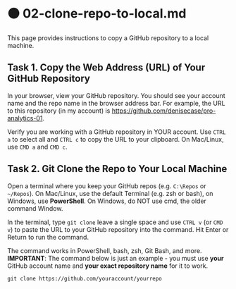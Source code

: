 # 🟠 02-clone-repo-to-local.md

This page provides instructions to copy a GitHub repository to a local machine.

## Task 1. Copy the Web Address (URL) of Your GitHub Repository

In your browser, view your GitHub repository.
You should see your account name and the repo name in the browser address bar.
For example, the URL to this repository (in my account) is <https://github.com/denisecase/pro-analytics-01>.

Verify you are working with a GitHub repository in YOUR account.
Use `CTRL a` to select all and `CTRL c` to copy the URL to your clipboard. On Mac/Linux, use `CMD a` and `CMD c`.

## Task 2. Git Clone the Repo to Your Local Machine

Open a terminal where you keep your GitHub repos (e.g. `C:\Repos` or `~/Repos`).
On Mac/Linux, use the default Terminal (e.g. zsh or bash), on Windows, use **PowerShell**. On Windows, do NOT use cmd, the older command Window. 

In the terminal, type `git clone` leave a single space and use `CTRL v` (or `CMD v`) to paste the URL to your GitHub repository into the command. Hit Enter or Return to run the command. 

The command works in PowerShell, bash, zsh, Git Bash, and more. 
**IMPORTANT**: The command below is just an example - you must use **your** GitHub account name and **your exact repository name** for it to work. 
 
```shell
git clone https://github.com/youraccount/yourrepo
```

